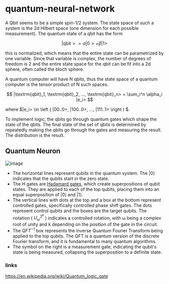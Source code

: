 # quantum-neural-network

A Qbit seems to be a simple spin-1/2 system. The state space of such a system is the 2d Hilbert space (one dimension for each possible measurement). The quantum state of a qbit has the form

$$
|\textrm{qbit}> = \alpha |0> + \beta |1> 
$$

this is normalized, which means that the entire state can be parametrized by one variable. Since that variable is complex, the number of degrees of freedom is 2 and the entire state space for the qbit can be fit into a 2d sphere, often called the bloch sphere. 

A quantum computer will have N qbits, thus the state space of a quantum computer is the tensor product of N such spaces.

$$
|\textrm{qbit}_1, \textrm{qbit}_2, ..., \textrm{qbit}_n> = \sum_i^n \alpha_i |e_i>
$$

where $|e_i> \in \left ( |00..0>, |100..0>, ..., |111..1> \right ) $.

To implement logic, the qbits go through quantum gates which shape the state of the qbits. The final state of the set of qbits is determined by repeatedly making the qbits go through the gates and measuring the result. The distribution is the result. 


## Quantum Neuron

![image](https://github.com/RuiFilipeCampos/quantum-neural-network/assets/63464503/e6345dbe-2429-43ef-9bee-fe3333c11bdb)


- The horizontal lines represent qubits in the quantum system. The |0⟩ indicates that the qubits start in the zero state.
- The H gates are [Hadamard gates](https://en.wikipedia.org/wiki/Quantum_logic_gate#Hadamard_gate), which create superpositions of qubit states. They are applied to each of the top qubits, placing them into an equal superposition of |0⟩ and |1⟩.
- The vertical lines with dots at the top and a box at the bottom represent controlled gates, specifically controlled phase shift gates. The dots represent control qubits and the boxes are the target qubits. The notation ( $U_{\omega}^{2^k}$ ) indicates a controlled rotation, with ω being a complex root of unity and k depending on the position of the gate in the circuit.
- The $QFT^{-1}$ box represents the inverse Quantum Fourier Transform being applied to the top qubits. The QFT is a quantum version of the discrete Fourier transform, and it is fundamental to many quantum algorithms.
- The symbol on the right is a measurement gate, indicating the qubit's state is being measured, collapsing the superposition to a definite state.


### links

https://en.wikipedia.org/wiki/Quantum_logic_gate

